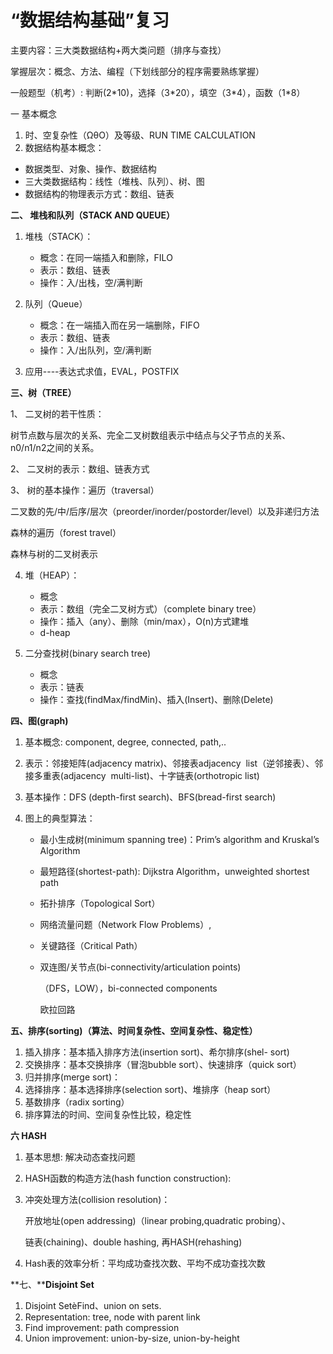 # “数据结构基础”复习

主要内容：三大类数据结构+两大类问题（排序与查找）

掌握层次：概念、方法、编程（下划线部分的程序需要熟练掌握）

一般题型（机考）: 判断(2\*10)，选择（3\*20），填空（3\*4），函数（1\*8）

一 基本概念

1. 时、空复杂性（ΩθО）及等级、RUN TIME CALCULATION
2. 数据结构基本概念：

- 数据类型、对象、操作、数据结构
- 三大类数据结构：线性（堆栈、队列）、树、图
- 数据结构的物理表示方式：数组、链表

**二、 堆栈和队列（STACK AND QUEUE）**

1. 堆栈（STACK）：

   - 概念：在同一端插入和删除，FILO
   - 表示：数组、链表
   - 操作：入/出栈，空/满判断
2. 队列（Queue）

   - 概念：在一端插入而在另一端删除，FIFO
   - 表示：数组、链表
   - 操作：入/出队列，空/满判断
3. 应用----表达式求值，EVAL，POSTFIX

**三、树（TREE）**

1、 二叉树的若干性质：

树节点数与层次的关系、完全二叉树数组表示中结点与父子节点的关系、n0/n1/n2之间的关系。

2、 二叉树的表示：数组、链表方式

3、 树的基本操作：遍历（traversal）

二叉数的先/中/后序/层次（preorder/inorder/postorder/level）以及非递归方法

森林的遍历（forest travel）

森林与树的二叉树表示

4. 堆（HEAP）：

   - 概念
   - 表示：数组（完全二叉树方式）（complete binary tree）
   - 操作：插入（any）、删除（min/max），O(n)方式建堆
   - d-heap
5. 二分查找树(binary search tree)

   - 概念
   - 表示：链表
   - 操作：查找(findMax/findMin)、插入(Insert)、删除(Delete)

**四、图(graph)**

1. 基本概念: component, degree, connected, path,..
2. 表示：邻接矩阵(adjacency matrix)、邻接表adjacency  list（逆邻接表）、邻接多重表(adjacency  multi-list)、十字链表(orthotropic list)
3. 基本操作：DFS (depth-first search)、BFS(bread-first search)
4. 图上的典型算法：

   - 最小生成树(minimum spanning tree)：Prim’s algorithm and Kruskal’s Algorithm
   - 最短路径(shortest-path): Dijkstra Algorithm，unweighted shortest path
   - 拓扑排序（Topological Sort）
   - 网络流量问题（Network Flow Problems）,
   - 关键路径（Critical Path）
   - 双连图/关节点(bi-connectivity/articulation points)

     （DFS，LOW），bi-connected components

     欧拉回路

**五、排序(sorting)（算法、时间复杂性、空间复杂性、稳定性）**

1. 插入排序：基本插入排序方法(insertion sort)、希尔排序(shel- sort)
2. 交换排序：基本交换排序（冒泡bubble sort）、快速排序（quick sort）
3. 归并排序(merge sort)：
4. 选择排序：基本选择排序(selection sort)、堆排序（heap sort）
5. 基数排序（radix sorting）
6. 排序算法的时间、空间复杂性比较，稳定性

**六 HASH**

1. 基本思想: 解决动态查找问题
2. HASH函数的构造方法(hash function construction):
3. 冲突处理方法(collision resolution)：

   开放地址(open addressing)（linear probing,quadratic probing）、

   链表(chaining)、double hashing, 再HASH(rehashing)
4. Hash表的效率分析：平均成功查找次数、平均不成功查找次数

**七、****Disjoint Set**

1. Disjoint SetèFind、union on sets.
2. Representation: tree, node with parent link
3. Find improvement: path compression
4. Union improvement: union-by-size, union-by-height
